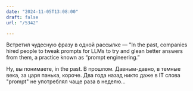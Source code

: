 ```yaml
---
date: "2024-11-05T13:08:00"
draft: false
url: "/5342"

---
```

Встретил чудесную фразу в одной рассылке — "In the past, companies hired people to tweak prompts for LLMs to try and glean better answers from them, a practice known as “prompt engineering.”

Ну, вы понимаете, in the past. В прошлом. Давным-давно, в темные века, за царя панька, короче.
Два года назад никто даже в IT слова "prompt" не употреблял чаще раза в неделю…